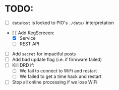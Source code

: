 # TODO:

- [ ] `dataHost` is locked to PIO's `./data/` interpretation
- [ [ Add KegScreeen:
    - [x] Service
    - [ ] REST API
- [ ] Add `secret` for impactful posts
- [ ] Add bad update flag (i.e. if firmware failed)
- [ ] Kill DRD if:
    - [ ] We fail to connect to WiFi and restart
    - [ ] We failed to get a time hack and restart
- [ ] Stop all online processing if we lose WiFi
